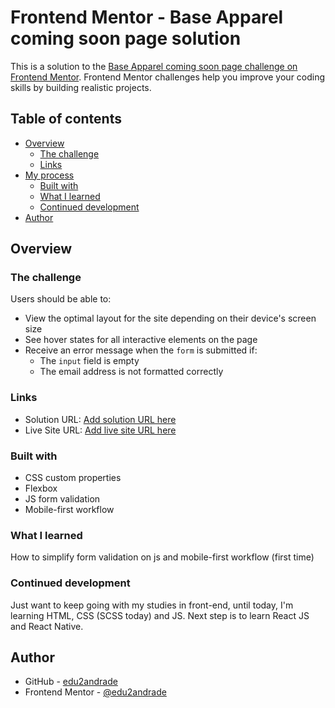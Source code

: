 # Frontend Mentor - Base Apparel coming soon page solution

This is a solution to the [Base Apparel coming soon page challenge on Frontend Mentor](https://www.frontendmentor.io/challenges/base-apparel-coming-soon-page-5d46b47f8db8a7063f9331a0). Frontend Mentor challenges help you improve your coding skills by building realistic projects. 

## Table of contents

- [Overview](#overview)
  - [The challenge](#the-challenge)
  - [Links](#links)
- [My process](#my-process)
  - [Built with](#built-with)
  - [What I learned](#what-i-learned)
  - [Continued development](#continued-development)
- [Author](#author)

## Overview

### The challenge

Users should be able to:

- View the optimal layout for the site depending on their device's screen size
- See hover states for all interactive elements on the page
- Receive an error message when the `form` is submitted if:
  - The `input` field is empty
  - The email address is not formatted correctly

### Links

- Solution URL: [Add solution URL here](https://your-solution-url.com)
- Live Site URL: [Add live site URL here](https://your-live-site-url.com)


### Built with

- CSS custom properties
- Flexbox
- JS form validation
- Mobile-first workflow

### What I learned

How to simplify form validation on js and mobile-first workflow (first time)

### Continued development

Just want to keep going with my studies in front-end, until today, I'm learning HTML, CSS (SCSS today) and JS. Next step is to learn React JS and React Native.

## Author

- GitHub - [edu2andrade](https://github.com/edu2andrade)
- Frontend Mentor - [@edu2andrade](https://www.frontendmentor.io/profile/edu2andrade)
